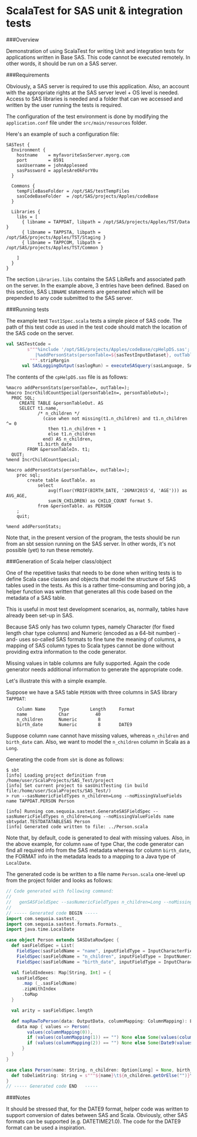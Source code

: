 ScalaTest for SAS unit & integration tests
==========================================

###Overview

Demonstration of using ScalaTest for writing Unit and integration tests for  applications written in Base SAS. This code cannot be executed remotely. In other words, it should be run on a SAS server.

###Requirements

Obviously, a SAS server is required to use this application. Also, an account with the appropriate rights at the SAS server level + OS level is needed. Access to SAS libraries is needed and a folder that can we accessed and written by the user running the tests is required.

The configuration of the test environment is done by modifying the ```application.conf``` file under the ```src/main/resources``` folder.

Here's an example of such a configuration file:

```
SASTest {
  Environment {
    hostname    = myfavoriteSasServer.myorg.com
    port        = 8591
    sasUsername = johnAppleseed
    sasPassword = applesAreOkForY0u
  }

  Commons {
    tempFileBaseFolder = /opt/SAS/testTempFiles
    sasCodeBaseFolder  = /opt/SAS/projects/Apples/codeBase
  }

  Libraries {
    libs = [
      { libname = TAPPDAT, libpath = /opt/SAS/projects/Apples/TST/Data }
      { libname = TAPPSTA, libpath = /opt/SAS/projects/Apples/TST/Staging }
      { libname = TAPPCOM, libpath = /opt/SAS/projects/Apples/TST/Common }

    ]
  }
}
```

The section ```Libraries.libs``` contains the SAS LibRefs and associated path on the server. In the example above, 3 entries have been defined. Based on this section, SAS ```LIBNAME``` statements are generated which will be prepended to any code submitted to the SAS server.

###Running tests

The example test ```Test1Spec.scala``` tests a simple piece of SAS code. The path of this test code as used in the test code should match the location of the SAS code on the server.



```scala
val SASTestCode =
        s"""%include '/opt/SAS/projects/Apples/codeBase/cpHelpDS.sas';
           |%addPersonStats(personTable=${sasTestInputDataset}, outTable=${sasTestOutputDataset})
         """.stripMargin
      val SASLoggingOutput(saslogRun) = executeSASquery(sasLanguage, SASTestCode)
```

The contents of the ```cpHelpDS.sas``` file is as follows:

```
%macro addPersonStats(personTable=, outTable=);
%macro IncrChildCountSpecial(personTableIn=, personTableOut=);
  PROC SQL;
     CREATE TABLE &personTableOut. AS
     SELECT t1.name,
            /* n_children */
              (case when not missing(t1.n_children) and t1.n_children ^= 0
                then t1.n_children + 1
                else t1.n_children
              end) AS n_children,
            t1.birth_date
        FROM &personTableIn. t1;
  QUIT;
%mend IncrChildCountSpecial;

%macro addPersonStats(personTable=, outTable=);
	proc sql;
		create table &outTable. as
			select
				avg(floor(YRDIF(BIRTH_DATE, '26MAY2015'd, 'AGE'))) as AVG_AGE,
				sum(N_CHILDREN) as CHILD_COUNT format 5.
			from &personTable. as PERSON
	;
	quit;

%mend addPersonStats;
```

Note that, in the present version of the program, the tests should be run from an sbt session running on the SAS server. In other words, it's not possible (yet) to run these remotely.

###Generation of Scala helper class/object

One of the repetitive tasks that needs to be done when writing tests is to define Scala case classes and objects that model the structure of SAS tables used in the tests. As this is a rather time-consuming and boring job, a helper function was written that generates all this code based on the metadata of a SAS table.

This is useful in most test development scenarios, as, normally, tables have already been set-up in SAS.

Because SAS only has two column types, namely Character (for fixed length char type columns) and Numeric (encoded as a 64-bit number) -and- uses so-called SAS formats to fine tune the meaning of columns, a mapping of SAS column types to Scala types cannot be done without providing extra information to the code generator.

Missing values in table columns are fully supported. Again the code generator needs additional information to generate the appropriate code.

Let's illustrate this with a simple example.

Suppose we have a SAS table ```PERSON``` with three columns in SAS library ```TAPPDAT```:

```
	Column Name     Type	    Length     Format
	name            Char          40
	n_children      Numeric        8
	birth_date      Numeric        8       DATE9
```

Suppose column ```name``` cannot have missing values, whereas ```n_children``` and ```birth_date``` can. Also, we want to model the ```n_children``` column in Scala as a ```Long```.

Generating the code from ```sbt``` is done as follows:

```
$ sbt
[info] Loading project definition from /home/user/ScalaProjects/SAS_Test/project
[info] Set current project to sasUnitTesting (in build file:/home/user/ScalaProjects/SAS_Test/)
> run --sasNumericFieldTypes n_children=Long --noMissingValueFields name TAPPDAT.PERSON Person

[info] Running com.sequoia.sastest.GenerateSASFieldSpec --sasNumericFieldTypes n_children=Long --noMissingValueFields name sbtvpdat.TESTDATATABLESAS Person
[info] Generated code written to file: ../Person.scala
```

Note that, by default, code is generated to deal with missing values. Also, in the above example, for column ```name``` of type Char, the code generator can find all required info from the SAS metadata whereas for column ```birth_date```, the FORMAT info in the metadata leads to a mapping to a Java type of ```LocalDate```.

The generated code is be written to a file name ```Person.scala``` one-level up from the project folder and looks as follows:

```scala
// Code generated with following command:
//
//   genSASFieldSpec --sasNumericFieldTypes n_children=Long --noMissingValueFields name sbtvpdat.TESTDATATABLESAS Person
//
// ----- Generated code BEGIN -----
import com.sequoia.sastest._
import com.sequoia.sastest.formats.Formats._
import java.time.LocalDate

case object Person extends SASDataRowSpec {
  def sasFieldSpec = List(
    FieldSpec(sasFieldName = "name", inputFieldType = InputCharacterField, sasFieldLength = "$40.", sasFieldType = SASCharacterField),
    FieldSpec(sasFieldName = "n_children", inputFieldType = InputNumericField),
    FieldSpec(sasFieldName = "birth_date", inputFieldType = InputCharacterField, sasFieldInformat = "DATE9.", sasFieldFormat = "DATE9."))

  val fieldIndexes: Map[String, Int] = {
    sasFieldSpec
      .map (_.sasFieldName)
      .zipWithIndex
      .toMap
  }

  val arity = sasFieldSpec.length

  def mapRawToPerson(data: OutputData, columnMapping: ColumnMapping): List[Person] = {
    data map { values => Person(
        values(columnMapping(0)),
        if (values(columnMapping(1)) == "") None else Some(values(columnMapping(1)).toLong),
        if (values(columnMapping(2)) == "") None else Some(Date9(values(columnMapping(2))).toLocalDate))
      }
  }
}

case class Person(name: String, n_children: Option[Long] = None, birth_date: Option[LocalDate] = None) extends SASDataRowType {
  def toDelimString: String = s"""${name}\t${n_children.getOrElse("")}\t${formattedDate(birth_date, DATE9)}"""
}
// ----- Generated code END   -----
```

###Notes

It should be stressed that, for the DATE9 format, helper code was written to support conversion of dates between SAS and Scala. Obviously, other SAS formats can be supported (e.g. DATETIME21.0). The code for the DATE9 format can be used a inspiration.
